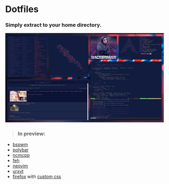 # Dotfiles

### Simply extract to your home directory.

![Preview](.dotfilesPreview.png)

> ### In preview:
* [bspwm](https://github.com/baskerville/bspwm)
* [polybar](https://github.com/jaagr/polybar)
* [ncmcpp](https://github.com/arybczak/ncmpcpp)
* [feh](https://github.com/derf/feh)
* [neovim](https://neovim.io/)
* [urxvt](https://wiki.archlinux.org/index.php/Rxvt-unicode)
* [firefox](https://firefox.com) with [custom css](https://github.com/Ashe/dotfiles/tree/master/.css)
